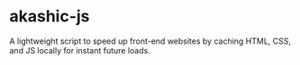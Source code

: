 # akashic-js
A lightweight script to speed up front-end websites by caching HTML, CSS, and JS locally for instant future loads.
